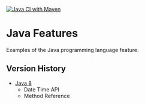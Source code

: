 [![Java CI with Maven](https://github.com/ibrahimatay/Java-Features/actions/workflows/maven.yml/badge.svg)](https://github.com/ibrahimatay/Java-Features/actions/workflows/maven.yml)

# Java Features
Examples of the Java programming language feature.

## Version History

* [Java 8](java-8/)
  * Date Time API
  * Method Reference
